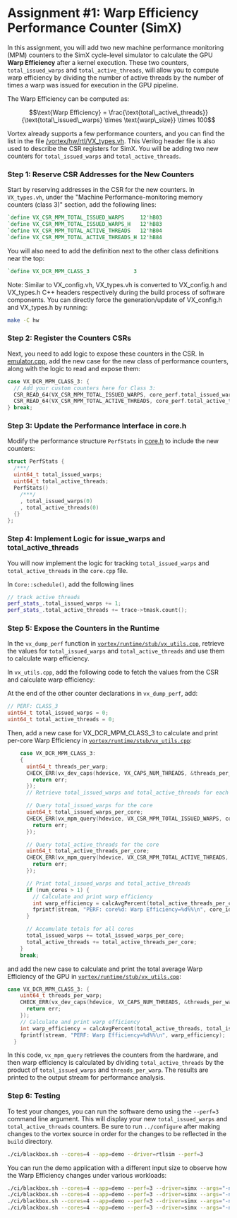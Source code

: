 # Assignment #1: Warp Efficiency Performance Counter (SimX)

In this assignment, you will add two new machine performance monitoring (MPM) counters to the SimX cycle-level simulator to calculate the GPU **Warp Efficiency** after a kernel execution. These two counters, `total_issued_warps` and `total_active_threads`, will allow you to compute warp efficiency by dividing the number of active threads by the number of times a warp was issued for execution in the GPU pipeline.

The Warp Efficiency can be computed as:

```math
\text{Warp Efficiency} = \frac{\text{total\_active\_threads}}{\text{total\_issued\_warps} \times \text{warp\_size}} \times 100
```

Vortex already supports a few performance counters, and you can find the list in the file [/vortex/hw/rtl/VX_types.vh](https://github.com/vortexgpgpu/vortex/blob/master/hw/rtl/VX_types.vh).
This Verilog header file is also used to describe the CSR registers for SimX.
You will be adding two new counters for `total_issued_warps` and `total_active_threads`.

### Step 1: Reserve CSR Addresses for the New Counters

Start by reserving addresses in the CSR for the new counters. In `VX_types.vh`, under the "Machine Performance-monitoring memory counters (class 3)" section, add the following lines:

```verilog
`define VX_CSR_MPM_TOTAL_ISSUED_WARPS     12'hB03
`define VX_CSR_MPM_TOTAL_ISSUED_WARPS_H   12'hB83
`define VX_CSR_MPM_TOTAL_ACTIVE_THREADS   12'hB04
`define VX_CSR_MPM_TOTAL_ACTIVE_THREADS_H 12'hB84
```

You will also need to add the definition next to the other class definitions near the top:

```verilog
`define VX_DCR_MPM_CLASS_3              3
```

Note: Similar to VX_config.vh, VX_types.vh is converted to VX_config.h and VX_types.h C++ headers respectively during the build process of software components.
You can directly force the generation/update of VX_config.h and VX_types.h by running:
```bash
make -C hw
```

### Step 2: Register the Counters CSRs

Next, you need to add logic to expose these counters in the CSR. In [emulator.cpp](https://github.com/vortexgpgpu/vortex/blob/master/sim/simx/emulator.cpp), add the new case for the new class of performance counters, along with the logic to read and expose them:

```c++
case VX_DCR_MPM_CLASS_3: {
  // Add your custom counters here for Class 3:
  CSR_READ_64(VX_CSR_MPM_TOTAL_ISSUED_WARPS, core_perf.total_issued_warps);
  CSR_READ_64(VX_CSR_MPM_TOTAL_ACTIVE_THREADS, core_perf.total_active_threads);
} break;
```

### Step 3: Update the Performance Interface in core.h

Modify the performance structure `PerfStats` in [core.h](https://github.com/vortexgpgpu/vortex/blob/master/sim/simx/core.h) to include the new counters:

```c++
struct PerfStats {
  /***/
  uint64_t total_issued_warps;
  uint64_t total_active_threads;
  PerfStats()
    /***/
    , total_issued_warps(0)
    , total_active_threads(0)
  {}
};
```

### Step 4: Implement Logic for issue_warps and total_active_threads

You will now implement the logic for tracking `total_issued_warps` and `total_active_threads` in the `core.cpp` file.

In `Core::schedule()`, add the following lines

```c++
// track active threads
perf_stats_.total_issued_warps += 1;
perf_stats_.total_active_threads += trace->tmask.count();
```

### Step 5: Expose the Counters in the Runtime

In the `vx_dump_perf` function in [`vortex/runtime/stub/vx_utils.cpp`](https://github.com/vortexgpgpu/vortex/blob/master/runtime/stub/vx_utils.cpp#L216), retrieve the values for `total_issued_warps` and `total_active_threads` and use them to calculate warp efficiency.

In `vx_utils.cpp`, add the following code to fetch the values from the CSR and calculate warp efficiency:

At the end of the other counter declarations in `vx_dump_perf`, add:
```cpp
// PERF: CLASS_3
uint64_t total_issued_warps = 0;
uint64_t total_active_threads = 0;
```

Then, add a new case for VX_DCR_MPM_CLASS_3 to calculate and print per-core Warp Efficiency in [`vortex/runtime/stub/vx_utils.cpp`](https://github.com/vortexgpgpu/vortex/blob/master/runtime/stub/vx_utils.cpp#L550):
```cpp
    case VX_DCR_MPM_CLASS_3:
    {
      uint64_t threads_per_warp;
      CHECK_ERR(vx_dev_caps(hdevice, VX_CAPS_NUM_THREADS, &threads_per_warp), {
        return err;
      });
      // Retrieve total_issued_warps and total_active_threads for each core

      // Query total_issued_warps for the core
      uint64_t total_issued_warps_per_core;
      CHECK_ERR(vx_mpm_query(hdevice, VX_CSR_MPM_TOTAL_ISSUED_WARPS, core_id, &total_issued_warps_per_core), {
        return err;
      });

      // Query total_active_threads for the core
      uint64_t total_active_threads_per_core;
      CHECK_ERR(vx_mpm_query(hdevice, VX_CSR_MPM_TOTAL_ACTIVE_THREADS, core_id, &total_active_threads_per_core), {
        return err;
      });

      // Print total_issued_warps and total_active_threads
      if (num_cores > 1) {
        // Calculate and print warp efficiency
        int warp_efficiency = calcAvgPercent(total_active_threads_per_core, total_issued_warps_per_core * threads_per_warp);
        fprintf(stream, "PERF: core%d: Warp Efficiency=%d%%\n", core_id, warp_efficiency);
      }

      // Accumulate totals for all cores
      total_issued_warps += total_issued_warps_per_core;
      total_active_threads += total_active_threads_per_core;
    }
    break;
```

and add the new case to calculate and print the total average Warp Efficiency of the GPU in [`vortex/runtime/stub/vx_utils.cpp`](https://github.com/vortexgpgpu/vortex/blob/master/runtime/stub/vx_utils.cpp#L630):
```cpp
case VX_DCR_MPM_CLASS_3: {
    uint64_t threads_per_warp;
    CHECK_ERR(vx_dev_caps(hdevice, VX_CAPS_NUM_THREADS, &threads_per_warp), {
      return err;
    });
    // Calculate and print warp efficiency
    int warp_efficiency = calcAvgPercent(total_active_threads, total_issued_warps * threads_per_warp);
    fprintf(stream, "PERF: Warp Efficiency=%d%%\n", warp_efficiency);
  }
```

In this code, `vx_mpm_query` retrieves the counters from the hardware, and then warp efficiency is calculated by dividing `total_active_threads` by the product of `total_issued_warps` and `threads_per_warp`. The results are printed to the output stream for performance analysis.

### Step 6: Testing

To test your changes, you can run the software demo using the `--perf=3` command line argument. This will display your new `total_issued_warps` and `total_active_threads` counters. Be sure to run `../configure` after making changes to the vortex source in order for the changes to be reflected in the `build` directory.

```bash
./ci/blackbox.sh --cores=4 --app=demo --driver=rtlsim --perf=3
```

You can run the demo application with a different input size to observe how the Warp Efficiency changes under various workloads:

```bash
./ci/blackbox.sh --cores=4 --app=demo --perf=3 --driver=simx --args="-n16"
./ci/blackbox.sh --cores=4 --app=demo --perf=3 --driver=simx --args="-n32"
./ci/blackbox.sh --cores=4 --app=demo --perf=3 --driver=simx --args="-n64"
./ci/blackbox.sh --cores=4 --app=demo --perf=3 --driver=simx --args="-n128"
```
